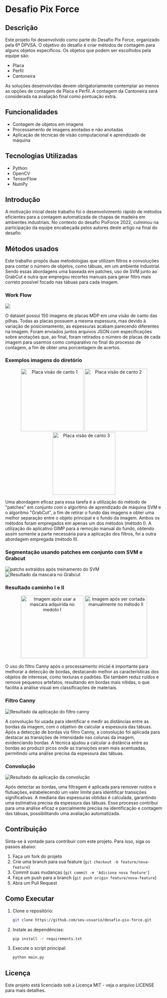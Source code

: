 # Desafio Pix Force

## Descrição
Este projeto foi desenvolvido como parte do Desafio Pix Force, organizado pela 6ª DPVSA. O objetivo do desafio é criar métodos de contagem para alguns objetos específicos. Os objetos que podem ser escolhidos pela equipe são:
- Placa
- Perfil
- Cantoneira

As soluções desenvolvidas devem obrigatoriamente contemplar ao menos as opções de contagem de Placa e Perfil. A contagem da Cantoneira será considerada na avaliação final como pontuação extra.

## Funcionalidades
- Contagem de objetos em imagens
- Processamento de imagens anotadas e não anotadas
- Aplicação de técnicas de visão computacional e aprendizado de máquina

## Tecnologias Utilizadas
- Python
- OpenCV
- TensorFlow
- NumPy

## Introdução
A motivação inicial deste trabalho foi o desenvolvimento rápido de métodos eficientes para a contagem automatizada de chapas de madeira em ambientes industriais. No contexto do desafio PixForce 2022, culminou na participação da equipe encabeçada pelos autores deste artigo na final do desafio.

## Métodos usados
Este trabalho propôs duas metodologias que utilizam filtros e convoluções para contar o número de objetos, como tábuas, em um ambiente industrial. Sendo essas abordagens uma baseada em patches, uso de SVM junto ao GrabCut e outra que empregou recortes manuais para gerar filtro mais correto possível focado nas tábuas para cada imagem.

### Work Flow
![](imgs/)

O dataset possui 150 imagens de placas MDP em uma visão de canto das pilhas. Todas as placas possuem a mesma espessura, mas devido à variação de posicionamento, as espessuras acabam parecendo diferentes na imagem. Foram enviados juntos arquivos JSON com especificações sobre anotações que, ao final, foram retirados o número de placas de cada imagem para usarmos como comparativo no final do processo de contagem, a fim de obter uma porcentagem de acertos.

### Exemplos imagens do diretório
<p align="center">
  <img src="imgs/6-placa_inteira.jpeg" alt="Placa visão de canto 1" width="200"/>
  <img src="imgs/9.jpg" alt="Placa visão de canto 2" width="200"/>
  <img src="imgs/1666043606341.jpg" alt="Placa visão de canto 3" width="200"/>
</p>

Uma abordagem eficaz para essa tarefa é a utilização do método de "patches" em conjunto com o algoritmo de aprendizado de máquina SVM e o algoritmo "GrabCut", a fim de retirar o fundo das imagens e obter uma melhor separação entre o objeto principal e o fundo da imagem. Ambos os métodos foram empregados em apenas um dos métodos (método I). A utilização do aplicativo GIMP para a remoção manual do fundo, obtendo assim somente a parte necessária para a aplicação dos filtros, foi a outra abordagem empregada (método II).

### Segmentação usando patches em conjunto com SVM e Grabcut

![patchs extraídos após treinamento do SVM](imgs/1-patches_BW_1.png)
![Resultado da mascara no Grabcut](imgs/2-grapcut_patches_BW.png)

### Resultado caminho I e II

<p align="center">
  <img src="imgs/3-resultado_corte.png" alt="Imagem após usar a mascara adquirida no medoto I" width="200"/>
  <img src="imgs/7-corte_mao.png" alt="Imagem após ser cortada manualmente no método II" width="200"/>
</p>

O uso do filtro Canny após o processamento inicial é importante para melhorar a detecção de bordas, destacando melhor as características dos objetos de interesse, como texturas e padrões. Ele também reduz ruídos e remove pequenos artefatos, resultando em bordas mais nítidas, o que facilita a análise visual em classificações de materiais.


### Filtro Canny  

![Resultado da aplicação do filtro canny](imgs/canny.png)

A convolução foi usada para identificar e medir as distâncias entre as bordas da imagem, com o objetivo de calcular a espessura das tábuas. Após a detecção de bordas via filtro Canny, a convolução foi aplicada para destacar as transições de intensidade nas colunas da imagem, evidenciando bordas. A técnica ajudou a calcular a distância entre as bordas ao produzir picos onde as transições eram mais acentuadas, permitindo uma análise precisa da espessura das tábuas.

### Convolução
![Resultado da aplicação da convolução](imgs/conv_deriv.png)

 Após detectar as bordas, uma filtragem é aplicada para remover ruídos e flutuações, estabelecendo um valor limite para identificar transições significativas. A mediana das espessuras obtidas é calculada, garantindo uma estimativa precisa da espessura das tábuas. Esse processo contribui para uma análise eficaz e parcialmente precisa na identificação e contagem das tábuas, possibilitando uma avaliação automatizada.
 
## Contribuição
Sinta-se à vontade para contribuir com este projeto. Para isso, siga os passos abaixo:
1. Faça um fork do projeto
2. Crie uma branch para sua feature (`git checkout -b feature/nova-feature`)
3. Commit suas mudanças (`git commit -m 'Adiciona nova feature'`)
4. Faça um push para a branch (`git push origin feature/nova-feature`)
5. Abra um Pull Request

## Como Executar
1. Clone o repositório:
    ```bash
    git clone https://github.com/seu-usuario/desafio-pix-force.git
    ```
2. Instale as dependências:
    ```bash
    pip install -r requirements.txt
    ```
3. Execute o script principal:
    ```bash
    python main.py
    ```
## Licença
Este projeto está licenciado sob a Licença MIT - veja o arquivo LICENSE para mais detalhes.
